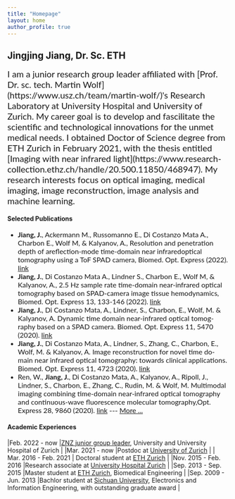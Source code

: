 ```yaml
---
title: "Homepage"
layout: home
author_profile: true
--- 
```

 
## Jingjing Jiang, Dr. Sc. ETH
 
<span style="font-family:Lato; font-size:20px;">
I am a junior research group leader affiliated with [Prof. Dr. sc. tech. Martin Wolf](https://www.usz.ch/team/martin-wolf/)'s Research Laboratory  at University Hospital and University of Zurich. My career goal is to develop and fascilitate the scientific and technological innovations for the unmet medical needs. I obtained Doctor of Science degree from ETH Zurich in February 2021, with the thesis entitled [Imaging with near infrared light](https://www.research-collection.ethz.ch/handle/20.500.11850/468947).  My research interests focus on optical imaging, medical imaging, image reconstruction, image analysis and machine learning. 
</span>

#### Selected Publications
- <span style="font-family:Lato; font-size:16px;"> **Jiang, J.**, Ackermann M., Russomanno E., Di Costanzo Mata A., Charbon E., Wolf M, & Kalyanov, A., Resolution and penetration depth of areflection-mode time-domain near infraredoptical tomography using a ToF SPAD camera,  Biomed. Opt. Express  (2022). [link](https://opg.optica.org/boe/abstract.cfm?doi=10.1364/BOE.470985)</span>
- <span style="font-family:Lato; font-size:16px;"> **Jiang, J.**, Di Costanzo Mata A., Lindner S., Charbon E., Wolf M, & Kalyanov, A., 2.5 Hz sample rate time-domain near-infrared optical tomography based on SPAD-camera image tissue hemodynamics, Biomed. Opt. Express 13, 133-146 (2022). [link](https://opg.optica.org/boe/fulltext.cfm?uri=boe-13-1-133&id=465686)</span>
-  <span style="font-family:Lato; font-size:16px;">**Jiang, J.**, Di Costanzo Mata, A., Lindner, S., Charbon, E., Wolf, M. & Kalyanov, A. Dynamic time domain near-infrared optical tomog- raphy based on a SPAD camera. Biomed. Opt. Express 11, 5470 (2020). [link](https://opg.optica.org/boe/fulltext.cfm?uri=boe-11-10-5470&id=437959) </span>
- <span style="font-family:Lato; font-size:16px;">**Jiang, J.**, Di Costanzo Mata, A., Lindner, S., Zhang, C., Charbon, E., Wolf, M. & Kalyanov, A. Image reconstruction for novel time do- main near infrared optical tomography: towards clinical applications. Biomed. Opt. Express 11, 4723 (2020). [link](https://opg.optica.org/boe/fulltext.cfm?uri=boe-11-8-4723&id=433907)</span> 
- <span style="font-family:Lato; font-size:16px;"> Ren, W., **Jiang, J.**, Di Costanzo Mata, A., Kalyanov, A., Ripoll, J., Lindner, S., Charbon, E., Zhang, C., Rudin, M. & Wolf, M. Multimodal imaging combining time-domain near-infrared optical tomography and continuous-wave fluorescence molecular tomography,Opt.  Express 28, 9860 (2020). [link](https://opg.optica.org/oe/fulltext.cfm?uri=oe-28-7-9860&id=429379) </span>
--- <span style="font-family:Lato; font-size:16px;"> [More ...](https://scholar.google.com/citations?user=hoy7VbIAAAAJ&hl=en&oi=sra) </span>
 



#### Academic Experiences

|Feb. 2022 - now	|[ZNZ junior group leader](https://www.neuroscience.uzh.ch/en/research/biomedical_technology.html#jiang), University and University Hospital of Zurich	|
|Mar. 2021 - now	|Postdoc at [University of Zurich](https://www.uzh.ch/en.html) 	|
| Mar. 2016 - Feb. 2021	| Doctoral student at [ETH Zurich](https://ethz.ch/en.html)	|
|Nov. 2015 - Feb. 2016	|Research associate at [University Hospital Zurich](https://www.usz.ch/en/)	|
|Sep. 2013 - Sep. 2015	|Master student at [ETH Zurich](https://ethz.ch/en.html), Biomedical Engineering 	|
|Sep. 2009 - Jun. 2013	|Bachlor student at [Sichuan University](https://en.scu.edu.cn), Electronics and Information Engineering, with outstanding graduate award 	|
